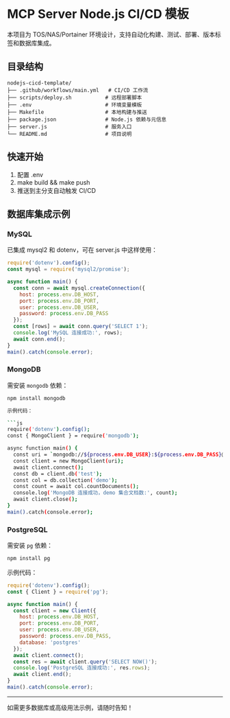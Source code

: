 # MCP Server Node.js CI/CD 模板

本项目为 TOS/NAS/Portainer 环境设计，支持自动化构建、测试、部署、版本标签和数据库集成。

## 目录结构

```plaintext
nodejs-cicd-template/
├── .github/workflows/main.yml   # CI/CD 工作流
├── scripts/deploy.sh           # 远程部署脚本
├── .env                        # 环境变量模板
├── Makefile                    # 本地构建与推送
├── package.json                # Node.js 依赖与元信息
├── server.js                   # 服务入口
└── README.md                   # 项目说明
```

## 快速开始

1. 配置 .env
2. make build && make push
3. 推送到主分支自动触发 CI/CD

## 数据库集成示例

### MySQL

已集成 mysql2 和 dotenv，可在 server.js 中这样使用：

```js
require('dotenv').config();
const mysql = require('mysql2/promise');

async function main() {
  const conn = await mysql.createConnection({
    host: process.env.DB_HOST,
    port: process.env.DB_PORT,
    user: process.env.DB_USER,
    password: process.env.DB_PASS
  });
  const [rows] = await conn.query('SELECT 1');
  console.log('MySQL 连接成功:', rows);
  await conn.end();
}
main().catch(console.error);
```

### MongoDB

需安装 `mongodb` 依赖：

```bash
npm install mongodb

示例代码：

```js
require('dotenv').config();
const { MongoClient } = require('mongodb');

async function main() {
  const uri = `mongodb://${process.env.DB_USER}:${process.env.DB_PASS}@${process.env.DB_HOST}:${process.env.DB_PORT}`;
  const client = new MongoClient(uri);
  await client.connect();
  const db = client.db('test');
  const col = db.collection('demo');
  const count = await col.countDocuments();
  console.log('MongoDB 连接成功，demo 集合文档数:', count);
  await client.close();
}
main().catch(console.error);
```

### PostgreSQL

需安装 `pg` 依赖：

```bash
npm install pg

```

示例代码：

```js
require('dotenv').config();
const { Client } = require('pg');

async function main() {
  const client = new Client({
    host: process.env.DB_HOST,
    port: process.env.DB_PORT,
    user: process.env.DB_USER,
    password: process.env.DB_PASS,
    database: 'postgres'
  });
  await client.connect();
  const res = await client.query('SELECT NOW()');
  console.log('PostgreSQL 连接成功:', res.rows);
  await client.end();
}
main().catch(console.error);
```

---
如需更多数据库或高级用法示例，请随时告知！
